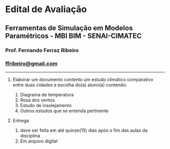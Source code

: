 # Edital de Avaliação

## Ferramentas de Simulação em Modelos Paramétricos - MBI BIM - SENAI-CIMATEC

### Prof. Fernando Ferraz Ribeiro

### ffribeiro@gmail.com

_________________

1. Elaborar um documento contento um estudo climático comparativo entre duas cidades a escolha do(a) aluno(a) contendo:

    1. Diagrama de temperatura
    1. Rosa dos ventos
    1. Estudo de insolejamento
    1. Outros estudos que se entenda pertinente

1. Entrega
    1. deve ser feita em até quinze(15) dias após o fim das aulas da disciplina
    1. Em arquivo digital
